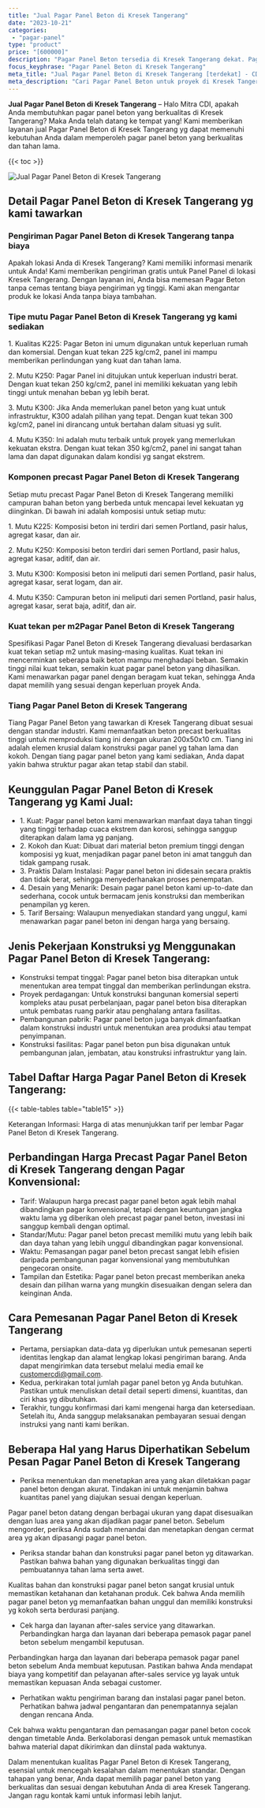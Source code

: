 ```yaml
---
title: "Jual Pagar Panel Beton di Kresek Tangerang"
date: "2023-10-21"
categories:
 - "pagar-panel"
type: "product"
price: "[600000]"
description: "Pagar Panel Beton tersedia di Kresek Tangerang dekat. Pagar Panel Beton ini sering diaplikasikan dalam project pembangunan sebagai pagar pengamanan yang kokoh dan tahan lama. Hubungi kami untuk informasi lebih lanjut."
focus_keyphrase: "Pagar Panel Beton di Kresek Tangerang"
meta_title: "Jual Pagar Panel Beton di Kresek Tangerang [terdekat] - CDI"
meta_description: "Cari Pagar Panel Beton untuk proyek di Kresek Tangerang? Kami menawarkan Pagar Panel Beton yang berkualitas untuk pembatas lahan. Segera dapatkan penawaran terbaik sekarang."
---
```


**Jual Pagar Panel Beton di Kresek Tangerang** – Halo Mitra CDI, apakah Anda membutuhkan pagar panel beton yang berkualitas di Kresek Tangerang? Maka Anda telah datang ke tempat yang! Kami memberikan layanan jual Pagar Panel Beton di Kresek Tangerang yg dapat memenuhi kebutuhan Anda dalam memperoleh pagar panel beton yang berkualitas dan tahan lama.

{{< toc >}}

![Jual Pagar Panel Beton di Kresek Tangerang](/images/pagar-panel/pagar-panel-24.jpg)

## Detail Pagar Panel Beton di Kresek Tangerang yg kami tawarkan

### Pengiriman Pagar Panel Beton di Kresek Tangerang tanpa biaya

Apakah lokasi Anda di Kresek Tangerang? Kami memiliki informasi menarik untuk Anda! Kami memberikan pengiriman gratis untuk Panel Panel di lokasi Kresek Tangerang. Dengan layanan ini, Anda bisa memesan Pagar Beton tanpa cemas tentang biaya pengiriman yg tinggi. Kami akan mengantar produk ke lokasi Anda tanpa biaya tambahan.

### Tipe mutu Pagar Panel Beton di Kresek Tangerang yg kami sediakan

1\. Kualitas K225: Pagar Beton ini umum digunakan untuk keperluan rumah dan komersial. Dengan kuat tekan 225 kg/cm2, panel ini mampu memberikan perlindungan yang kuat dan tahan lama.  

2\. Mutu K250: Pagar Panel ini ditujukan untuk keperluan industri berat. Dengan kuat tekan 250 kg/cm2, panel ini memiliki kekuatan yang lebih tinggi untuk menahan beban yg lebih berat.  

3\. Mutu K300: Jika Anda memerlukan panel beton yang kuat untuk infrastruktur, K300 adalah pilihan yang tepat. Dengan kuat tekan 300 kg/cm2, panel ini dirancang untuk bertahan dalam situasi yg sulit.  

4\. Mutu K350: Ini adalah mutu terbaik untuk proyek yang memerlukan kekuatan ekstra. Dengan kuat tekan 350 kg/cm2, panel ini sangat tahan lama dan dapat digunakan dalam kondisi yg sangat ekstrem.

### Komponen precast Pagar Panel Beton di Kresek Tangerang

Setiap mutu precast Pagar Panel Beton di Kresek Tangerang memiliki campuran bahan beton yang berbeda untuk mencapai level kekuatan yg diinginkan. Di bawah ini adalah komposisi untuk setiap mutu:

1\. Mutu K225: Komposisi beton ini terdiri dari semen Portland, pasir halus, agregat kasar, dan air.

2\. Mutu K250: Komposisi beton terdiri dari semen Portland, pasir halus, agregat kasar, aditif, dan air.

3\. Mutu K300: Komposisi beton ini meliputi dari semen Portland, pasir halus, agregat kasar, serat logam, dan air.

4\. Mutu K350: Campuran beton ini meliputi dari semen Portland, pasir halus, agregat kasar, serat baja, aditif, dan air.

### Kuat tekan per m2Pagar Panel Beton di Kresek Tangerang

Spesifikasi Pagar Panel Beton di Kresek Tangerang dievaluasi berdasarkan kuat tekan setiap m2 untuk masing-masing kualitas. Kuat tekan ini mencerminkan seberapa baik beton mampu menghadapi beban. Semakin tinggi nilai kuat tekan, semakin kuat pagar panel beton yang dihasilkan. Kami menawarkan pagar panel dengan beragam kuat tekan, sehingga Anda dapat memilih yang sesuai dengan keperluan proyek Anda.

### Tiang Pagar Panel Beton di Kresek Tangerang

Tiang Pagar Panel Beton yang tawarkan di Kresek Tangerang dibuat sesuai dengan standar industri. Kami memanfaatkan beton precast berkualitas tinggi untuk memproduksi tiang ini dengan ukuran 200x50x10 cm. Tiang ini adalah elemen krusial dalam konstruksi pagar panel yg tahan lama dan kokoh. Dengan tiang pagar panel beton yang kami sediakan, Anda dapat yakin bahwa struktur pagar akan tetap stabil dan stabil.

## Keunggulan Pagar Panel Beton di Kresek Tangerang yg Kami Jual:

*   1\. Kuat: Pagar panel beton kami menawarkan manfaat daya tahan tinggi yang tinggi terhadap cuaca ekstrem dan korosi, sehingga sanggup diterapkan dalam lama yg panjang.
*   2\. Kokoh dan Kuat: Dibuat dari material beton premium tinggi dengan komposisi yg kuat, menjadikan pagar panel beton ini amat tangguh dan tidak gampang rusak.
*   3\. Praktis Dalam Instalasi: Pagar panel beton ini didesain secara praktis dan tidak berat, sehingga menyederhanakan proses penempatan.
*   4\. Desain yang Menarik: Desain pagar panel beton kami up-to-date dan sederhana, cocok untuk bermacam jenis konstruksi dan memberikan penampilan yg keren.
*   5\. Tarif Bersaing: Walaupun menyediakan standard yang unggul, kami menawarkan pagar panel beton ini dengan harga yang bersaing.

## Jenis Pekerjaan Konstruksi yg Menggunakan Pagar Panel Beton di Kresek Tangerang:

*   Konstruksi tempat tinggal: Pagar panel beton bisa diterapkan untuk menentukan area tempat tinggal dan memberikan perlindungan ekstra.
*   Proyek perdagangan: Untuk konstruksi bangunan komersial seperti kompleks atau pusat perbelanjaan, pagar panel beton bisa diterapkan untuk pembatas ruang parkir atau penghalang antara fasilitas.
*   Pembangunan pabrik: Pagar panel beton juga banyak dimanfaatkan dalam konstruksi industri untuk menentukan area produksi atau tempat penyimpanan.
*   Konstruksi fasilitas: Pagar panel beton pun bisa digunakan untuk pembangunan jalan, jembatan, atau konstruksi infrastruktur yang lain.

## Tabel Daftar Harga Pagar Panel Beton di Kresek Tangerang:

{{< table-tables table="table15" >}}

Keterangan Informasi: Harga di atas menunjukkan tarif per lembar Pagar Panel Beton di Kresek Tangerang.

## Perbandingan Harga Precast Pagar Panel Beton di Kresek Tangerang dengan Pagar Konvensional:

*   Tarif: Walaupun harga precast pagar panel beton agak lebih mahal dibandingkan pagar konvensional, tetapi dengan keuntungan jangka waktu lama yg diberikan oleh precast pagar panel beton, investasi ini sanggup kembali dengan optimal.
*   Standar/Mutu: Pagar panel beton precast memiliki mutu yang lebih baik dan daya tahan yang lebih unggul dibandingkan pagar konvensional.
*   Waktu: Pemasangan pagar panel beton precast sangat lebih efisien daripada pembangunan pagar konvensional yang membutuhkan pengecoran onsite.
*   Tampilan dan Estetika: Pagar panel beton precast memberikan aneka desain dan pilihan warna yang mungkin disesuaikan dengan selera dan keinginan Anda.

## Cara Pemesanan Pagar Panel Beton di Kresek Tangerang

*   Pertama, persiapkan data-data yg diperlukan untuk pemesanan seperti identitas lengkap dan alamat lengkap lokasi pengiriman barang. Anda dapat mengirimkan data tersebut melalui media email ke customercdi@gmail.com.
*   Kedua, perkirakan total jumlah pagar panel beton yg Anda butuhkan. Pastikan untuk menuliskan detail detail seperti dimensi, kuantitas, dan ciri khas yg dibutuhkan.
*   Terakhir, tunggu konfirmasi dari kami mengenai harga dan ketersediaan. Setelah itu, Anda sanggup melaksanakan pembayaran sesuai dengan instruksi yang nanti kami berikan.

## Beberapa Hal yang Harus Diperhatikan Sebelum Pesan Pagar Panel Beton di Kresek Tangerang

*   Periksa menentukan dan menetapkan area yang akan diletakkan pagar panel beton dengan akurat. Tindakan ini untuk menjamin bahwa kuantitas panel yang diajukan sesuai dengan keperluan.

Pagar panel beton datang dengan berbagai ukuran yang dapat disesuaikan dengan luas area yang akan dijadikan pagar panel beton. Sebelum mengorder, periksa Anda sudah menandai dan menetapkan dengan cermat area yg akan dipasangi pagar panel beton.
*   Periksa standar bahan dan konstruksi pagar panel beton yg ditawarkan. Pastikan bahwa bahan yang digunakan berkualitas tinggi dan pembuatannya tahan lama serta awet.

Kualitas bahan dan konstruksi pagar panel beton sangat krusial untuk memastikan ketahanan dan ketahanan produk. Cek bahwa Anda memilih pagar panel beton yg memanfaatkan bahan unggul dan memiliki konstruksi yg kokoh serta berdurasi panjang.
*   Cek harga dan layanan after-sales service yang ditawarkan. Perbandingkan harga dan layanan dari beberapa pemasok pagar panel beton sebelum mengambil keputusan.

Perbandingkan harga dan layanan dari beberapa pemasok pagar panel beton sebelum Anda membuat keputusan. Pastikan bahwa Anda mendapat biaya yang kompetitif dan pelayanan after-sales service yg layak untuk memastikan kepuasan Anda sebagai customer.
*   Perhatikan waktu pengiriman barang dan instalasi pagar panel beton. Perhatikan bahwa jadwal pengantaran dan penempatannya sejalan dengan rencana Anda.

Cek bahwa waktu pengantaran dan pemasangan pagar panel beton cocok dengan timetable Anda. Berkolaborasi dengan pemasok untuk memastikan bahwa material dapat dikirimkan dan diinstal pada waktunya.

Dalam menentukan kualitas Pagar Panel Beton di Kresek Tangerang, esensial untuk mencegah kesalahan dalam menentukan standar. Dengan tahapan yang benar, Anda dapat memilih pagar panel beton yang berkualitas dan sesuai dengan kebutuhan Anda di area Kresek Tangerang. Jangan ragu kontak kami untuk informasi lebih lanjut.